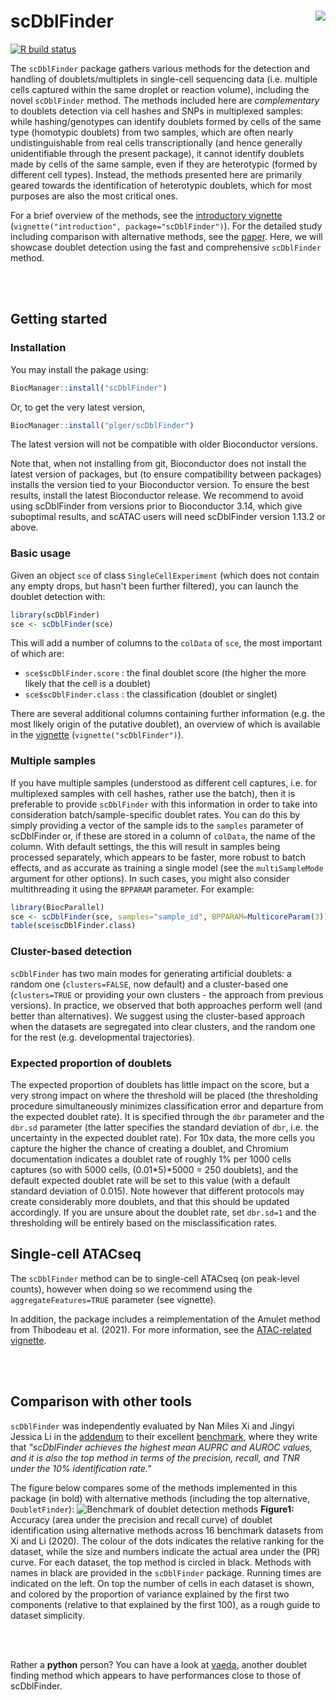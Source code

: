 # scDblFinder <img align="right" style="margin-left: 20px; margin-bottom: 10px;" src="https://raw.githubusercontent.com/plger/scDblFinder/devel/inst/docs/sticker.svg"/>

[![R build status](https://github.com/plger/scDblFinder/workflows/R-CMD-check/badge.svg)](https://github.com/plger/scDblFinder/actions)


The `scDblFinder` package gathers various methods for the detection and handling of doublets/multiplets in single-cell sequencing data (i.e. multiple cells captured within the same droplet or reaction volume), including the novel `scDblFinder` method.
The methods included here are _complementary_ to doublets detection via cell hashes and SNPs in multiplexed samples: while hashing/genotypes can identify doublets formed by cells of the same type (homotypic doublets) from two samples, which are often nearly undistinguishable from real cells transcriptionally (and hence generally unidentifiable through the present package), it cannot identify doublets made by cells of the same sample, even if they are heterotypic (formed by different cell types). Instead, the methods presented here are primarily geared towards the identification of heterotypic doublets, which for most purposes are also the most critical ones.

For a brief overview of the methods, see the [introductory vignette](https://plger.github.io/scDblFinder/articles/introduction.html) (`vignette("introduction", package="scDblFinder")`). For the detailed study including comparison with alternative methods, see the [paper](https://doi.org/10.12688/f1000research.73600.2). Here, we will showcase doublet detection using the fast and comprehensive `scDblFinder` method.

<br/><br/>

## Getting started

### Installation 

You may install the pakage using:
```r
BiocManager::install("scDblFinder")
```
Or, to get the very latest version,
```r
BiocManager::install("plger/scDblFinder")
```
The latest version will not be compatible with older Bioconductor versions.

Note that, when not installing from git, Bioconductor does not install the latest version of packages, but (to ensure compatibility between packages) installs the version tied to your Bioconductor version. To ensure the best results, install the latest Bioconductor release. We recommend to avoid using scDblFinder from versions prior to Bioconductor 3.14, which give suboptimal results, and scATAC users will need scDblFinder version 1.13.2 or above.

### Basic usage

Given an object `sce` of class `SingleCellExperiment` (which does not contain any empty drops, but hasn't been further filtered), you can launch the doublet detection with:

```r
library(scDblFinder)
sce <- scDblFinder(sce)
```

This will add a number of columns to the `colData` of `sce`, the most important of which are:

* `sce$scDblFinder.score` : the final doublet score (the higher the more likely that the cell is a doublet)
* `sce$scDblFinder.class` : the classification (doublet or singlet)

There are several additional columns containing further information (e.g. the most likely origin of the putative doublet), an overview of which is available in the [vignette](https://plger.github.io/scDblFinder/articles/scDblFinder.html) (`vignette("scDblFinder")`).

### Multiple samples

If you have multiple samples (understood as different cell captures, i.e. for multiplexed samples with cell hashes, rather use the batch), then it is preferable to provide `scDblFinder` with this information in order to take into consideration batch/sample-specific doublet rates. You can do this by simply providing a vector of the sample ids to the `samples` parameter of scDblFinder or, if these are stored in a column of `colData`, the name of the column. With default settings, the this will result in samples being processed separately, which appears to be faster, more robust to batch effects, and as accurate as training a single model (see the `multiSampleMode` argument for other options).
In such cases, you might also consider multithreading it using the `BPPARAM` parameter. For example:

```r
library(BiocParallel)
sce <- scDblFinder(sce, samples="sample_id", BPPARAM=MulticoreParam(3))
table(sce$scDblFinder.class)
```

### Cluster-based detection

`scDblFinder` has two main modes for generating artificial doublets: a random one (`clusters=FALSE`, now default) and a cluster-based one (`clusters=TRUE` or providing your own clusters - the approach from previous versions).
In practice, we observed that both approaches perform well (and better than alternatives).
We suggest using the cluster-based approach when the datasets are segregated into clear clusters, and the random one for the rest (e.g. developmental trajectories).

### Expected proportion of doublets

The expected proportion of doublets has little impact on the score, but a very strong impact on where the threshold will be placed (the thresholding procedure simultaneously minimizes classification error and departure from the expected doublet rate). It is specified through the `dbr` parameter and the `dbr.sd` parameter (the latter specifies the standard deviation of `dbr`, i.e. the uncertainty in the expected doublet rate). For 10x data, the more cells you capture the higher the chance of creating a doublet, and Chromium documentation indicates a doublet rate of roughly 1\% per 1000 cells captures (so with 5000 cells, (0.01\*5)\*5000 = 250 doublets), and the default expected doublet rate will be set to this value (with a default standard deviation of 0.015). Note however that different protocols may create considerably more doublets, and that this should be updated accordingly. If you are unsure about the doublet rate, set `dbr.sd=1` and the thresholding will be entirely based on the misclassification rates.

## Single-cell ATACseq

The `scDblFinder` method can be to single-cell ATACseq (on peak-level counts), however when doing so we recommend using the `aggregateFeatures=TRUE` parameter (see vignette).

In addition, the package includes a reimplementation of the Amulet method from Thibodeau et al. (2021). For more information, see the [ATAC-related vignette](https://plger.github.io/scDblFinder/articles/scATAC.html).

<br/><br/>

## Comparison with other tools

`scDblFinder` was independently evaluated by Nan Miles Xi and Jingyi Jessica Li in the [addendum](https://arxiv.org/abs/2101.08860) to their excellent [benchmark](https://doi.org/10.1016/j.cels.2020.11.008), where they write that _"scDblFinder achieves the highest mean AUPRC and AUROC values, and it is also the top method in terms of the precision, recall, and TNR under the 10% identification rate."_ 

The figure below compares some of the methods implemented in this package (in bold) with alternative methods (including the top alternative, `DoubletFinder`):
<img src="https://raw.githubusercontent.com/plger/scDblFinder/devel/inst/docs/scDblFinder_comparison.png" alt="Benchmark of doublet detection methods"/>
**Figure1:** Accuracy (area under the precision and recall curve) of doublet identification using alternative methods across 16 benchmark datasets from Xi and Li (2020). The colour of the dots indicates the relative ranking for the dataset, while the size and numbers indicate the actual area under the (PR) curve. For each dataset, the top method is circled in black. Methods with names in black are provided in the `scDblFinder` package. Running times are indicated on the left. On top the number of cells in each dataset is shown, and colored by the proportion of variance explained by the first two components (relative to that explained by the first 100), as a rough guide to dataset simplicity.


<br/><br/>

Rather a <b>python</b> person? You can have a look at [vaeda](https://github.com/kostkalab/vaeda), another doublet finding method which appears to have performances close to those of scDblFinder.
